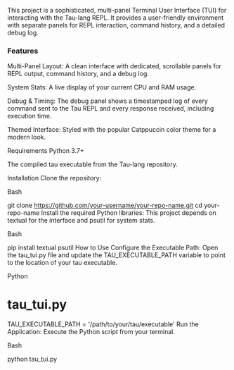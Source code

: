 This project is a sophisticated, multi-panel Terminal User Interface (TUI) for interacting with the Tau-lang REPL. It provides a user-friendly environment with separate panels for REPL interaction, command history, and a detailed debug log.

### Features

Multi-Panel Layout: A clean interface with dedicated, scrollable panels for REPL output, command history, and a debug log.

System Stats: A live display of your current CPU and RAM usage.

Debug & Timing: The debug panel shows a timestamped log of every command sent to the Tau REPL and every response received, including execution time.

Themed Interface: Styled with the popular Catppuccin color theme for a modern look.

Requirements
Python 3.7+

The compiled tau executable from the Tau-lang repository.

Installation
Clone the repository:

Bash

git clone https://github.com/your-username/your-repo-name.git
cd your-repo-name
Install the required Python libraries:
This project depends on textual for the interface and psutil for system stats.

Bash

pip install textual psutil
How to Use
Configure the Executable Path:
Open the tau_tui.py file and update the TAU_EXECUTABLE_PATH variable to point to the location of your tau executable.

Python

# tau_tui.py
TAU_EXECUTABLE_PATH = '/path/to/your/tau/executable' 
Run the Application:
Execute the Python script from your terminal.

Bash

python tau_tui.py